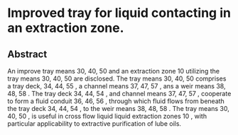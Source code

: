 # Improved tray for liquid contacting in an extraction zone.

## Abstract
An improve tray means 30, 40, 50 and an extraction zone 10 utilizing the tray means 30, 40, 50 are disclosed. The tray means 30, 40, 50 comprises a tray deck, 34, 44, 55 , a channel means 37, 47, 57 , ans a weir means 38, 48, 58 . The tray deck 34, 44, 54 , and channel means 37, 47, 57 , cooperate to form a fluid conduit 36, 46, 56 , through which fluid flows from beneath the tray deck 34, 44, 54 , to the weir means 38, 48, 58 . The tray means 30, 40, 50 , is useful in cross flow liquid liquid extraction zones 10 , with particular applicability to extractive purification of lube oils.